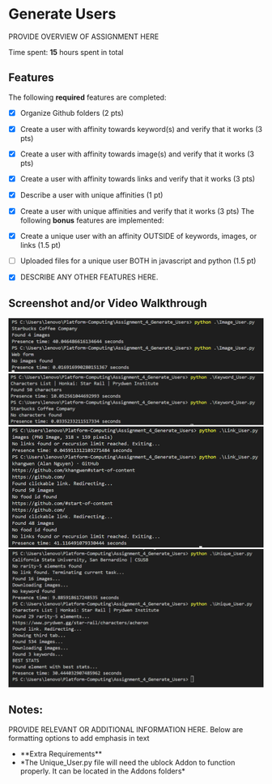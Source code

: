 # Generate Users

PROVIDE OVERVIEW OF ASSIGNMENT HERE

Time spent: **15** hours spent in total

## Features

The following **required** features are completed:

- [X] Organize Github folders (2 pts)
- [X] Create a user with affinity towards keyword(s) and verify that it works (3 pts)
- [X] Create a user with affinity towards image(s) and verify that it works (3 pts)
- [X] Create a user with affinity towards links and verify that it works (3 pts)
- [X] Describe a user with unique affinities (1 pt)
- [X] Create a user with unique affinities and verify that it works (3 pts)
The following **bonus** features are implemented:

- [X] Create a unique user with an affinity OUTSIDE of keywords, images, or links (1.5 pt)
- [ ] Uploaded files for a unique user BOTH in javascript and python (1.5 pt)
- [X] DESCRIBE ANY OTHER FEATURES HERE.

## Screenshot and/or Video Walkthrough

<img src="Images/Image_User_output.png" title='Output1' width='' alt='Output1' />
<img src="Images/Keyword_User_output.png" title='Output2' width='' alt='Output2' />
<img src="Images/Link_User_output.png" title='Output3' width='' alt='Output3' />
<img src="Images/Unique_User_output.png" title='Output4' width='' alt='Output4' />

## Notes:
PROVIDE RELEVANT OR ADDITIONAL INFORMATION HERE. Below are formatting options to add emphasis in text
<ul>
  <li>**Extra Requirements**</li>
  <li>*The Unique_User.py file will need the ublock Addon to function properly. It can be located in the Addons folders*</li>
</ul>
